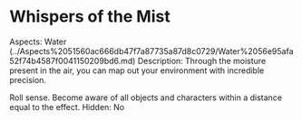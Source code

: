 # Whispers of the Mist

Aspects: Water (../Aspects%2051560ac666db47f7a87735a87d8c0729/Water%2056e95afa52f74b4587f0041150209bd6.md)
Description: Through the moisture present in the air, you can map out your environment with incredible precision.

Roll sense. Become aware of all objects and characters within a distance equal to the effect.
Hidden: No